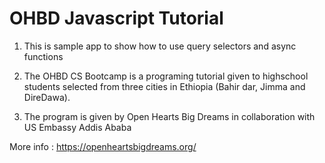 # OHBD Javascript Tutorial

1) This is sample app to show how to use query selectors and async functions 

2) The OHBD CS Bootcamp is a programing tutorial given to highschool students selected from three cities in Ethiopia (Bahir dar, Jimma and DireDawa).
3) The program is given by Open Hearts Big Dreams in collaboration with US Embassy Addis Ababa

More info : https://openheartsbigdreams.org/
